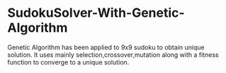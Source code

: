 # SudokuSolver-With-Genetic-Algorithm
Genetic Algorithm has been applied to  9x9 sudoku to obtain unique solution. It uses mainly selection,crossover,mutation along with a fitness function to converge to a unique solution.
